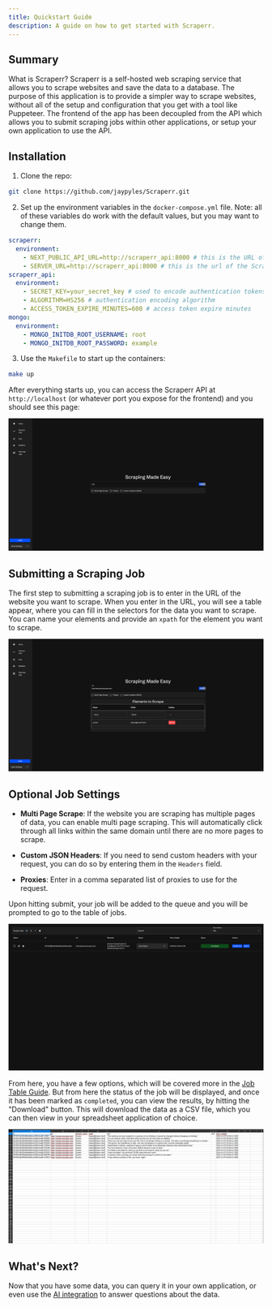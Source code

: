 ```yaml
---
title: Quickstart Guide
description: A guide on how to get started with Scraperr.
---
```


## Summary

What is Scraperr? Scraperr is a self-hosted web scraping service that allows you to scrape websites and save the data to a database. The purpose of this application is to provide a simpler way to scrape websites, without all of the setup and configuration that you get with a tool like Puppeteer. The frontend of the app has been decoupled from the API which allows you to submit scraping jobs within other applications, or setup your own application to use the API.

## Installation

1. Clone the repo:

```bash
git clone https://github.com/jaypyles/Scraperr.git
```

2. Set up the environment variables in the `docker-compose.yml` file. Note: all of these variables do work with the default values, but you may want to change them.

```yaml
scraperr:
  environment:
    - NEXT_PUBLIC_API_URL=http://scraperr_api:8000 # this is the URL of the Scraperr API
    - SERVER_URL=http://scraperr_api:8000 # this is the url of the Scraperr API container 
scraperr_api:
  environment:
    - SECRET_KEY=your_secret_key # used to encode authentication tokens (can be a random string)
    - ALGORITHM=HS256 # authentication encoding algorithm
    - ACCESS_TOKEN_EXPIRE_MINUTES=600 # access token expire minutes
mongo:
  environment:
    - MONGO_INITDB_ROOT_USERNAME: root
    - MONGO_INITDB_ROOT_PASSWORD: example
```

3. Use the `Makefile` to start up the containers:

```bash
make up
```

After everything starts up, you can access the Scraperr API at `http://localhost` (or whatever port you expose for the frontend) and you should see this page:

![Scraperr API](../../../assets/images/front-page.png)

## Submitting a Scraping Job

The first step to submitting a scraping job is to enter in the URL of the website you want to scrape. When you enter in the URL, you will see a table appear, where you can fill in the selectors for the data you want to scrape. You can name your elements and provide an `xpath` for the element you want to scrape.

![Scraping Job](../../../assets/images/scrape-job.png)

## Optional Job Settings

- **Multi Page Scrape**: If the website you are scraping has multiple pages of data, you can enable multi page scraping. This will automatically click through all links within the same domain until there are no more pages to scrape.

- **Custom JSON Headers**: If you need to send custom headers with your request, you can do so by entering them in the `Headers` field.

- **Proxies**: Enter in a comma separated list of proxies to use for the request.

Upon hitting submit, your job will be added to the queue and you will be prompted to go to the table of jobs.

![Table of Jobs](../../../assets/images/jobs.png)

From here, you have a few options, which will be covered more in the [Job Table Guide](/guides/job-table). But from here the status of the job will be displayed, and once it has been marked as `completed`, you can view the results, by hitting the "Download" button. This will download the data as a CSV file, which you can then view in your spreadsheet application of choice.

![Download Results](../../../assets/images/download-results.png)

## What's Next?

Now that you have some data, you can query it in your own application, or even use the [AI integration](/guides/ai) to answer questions about the data.



